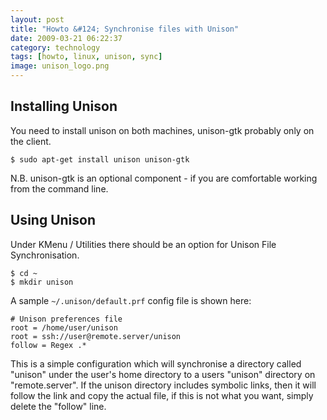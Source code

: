 ```yaml
---
layout: post
title: "Howto &#124; Synchronise files with Unison"
date: 2009-03-21 06:22:37
category: technology
tags: [howto, linux, unison, sync]
image: unison_logo.png
---
```


## Installing Unison

You need to install unison on both machines, unison-gtk probably only on the client.

    $ sudo apt-get install unison unison-gtk

<!--more-->

N.B. unison-gtk is an optional component - if you are comfortable working from the command line.

## Using Unison

Under KMenu / Utilities there should be an option for Unison File Synchronisation.

    $ cd ~
    $ mkdir unison

A sample `~/.unison/default.prf` config file is shown here:

    # Unison preferences file
    root = /home/user/unison
    root = ssh://user@remote.server/unison
    follow = Regex .*

This is a simple configuration which will synchronise a directory called "unison" under the user's home directory to a users "unison" directory on "remote.server".  If the unison directory includes symbolic links, then it will follow the link and copy the actual file, if this is not what you want, simply delete the "follow" line.

